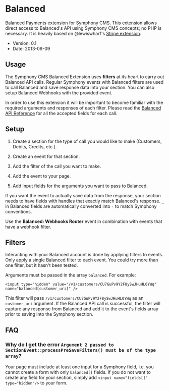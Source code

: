 Balanced
========

Balanced Payments extension for Symphony CMS. This extension allows direct access to Balanced's API using Symphony CMS concepts; no PHP is necessary. It is heavily based on @lewiswharf's [Stripe extension](https://github.com/lewiswharf/stripe).

* Version: 0.1
* Date: 2013-09-09

Usage
--------

The Symphony CMS Balanced Extension uses **filters** at its heart to carry out Balanced API calls. Regular Symphony events with Balanced filters are used to call Balanced and save response data into your section. You can also setup Balanced Webhooks with the provided event.

In order to use this extension it will be important to become familiar with the required arguments and responses of each filter. Please read the [Balanced API Reference](https://docs.balancedpayments.com/current/api.html) for all the accepted fields for each call.

Setup
--------

1. Create a section for the type of call you would like to make (Customers, Debits, Credits, etc.).

2. Create an event for that section.

3. Add the filter of the call you want to make.

4. Add the event to your page.

5. Add input fields for the arguments you want to pass to Balanced.

If you want the event to actually save data from the response, your section needs to have fields with handles that exactly match Balanced's response. `_` in Balanced fields are automatically converted into `-` to match Symphony conventions.

Use the **Balanced: Webhooks Router** event in combination with events that have a webhook filter.

Filters
--------

Interacting with your Balanced account is done by applying filters to events. Only apply a single Balanced filter to each event. You could try more than one filter, but it hasn't been tested.

Arguments must be passed in the array `balanced`. For example:

    <input type="hidden" value="/v1/customers/CU7GuPv9Y2F8ySwJHuHL0YWq" name="balanced[customer_uri]" />

This filter will pass `/v1/customers/CU7GuPv9Y2F8ySwJHuHL0YWq` as an `customer_uri` argument. If the Balanced API call is successful, the filter will capture any response from Balanced and add it to the event's fields array prior to saving into the Symphony section.

FAQ
--------

### Why do I get the error `Argument 2 passed to SectionEvent::processPreSaveFilters() must be of the type array`?

Your page must include at least one input for a Symphony field, i.e. you cannot create a form with only `balanced[]` fields. If you do not want to create any field for your section, simply add `<input name="fields[]" type="hidden"/>` to your form.

